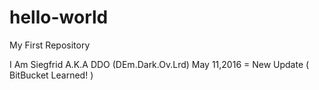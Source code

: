 # hello-world
My First Repository

I Am Siegfrid A.K.A  DDO  (DEm.Dark.Ov.Lrd)
May 11,2016 = New Update ( BitBucket Learned! )
